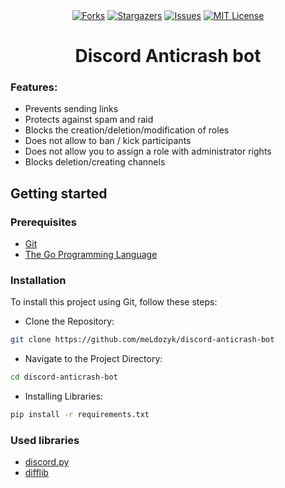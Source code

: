 <div align="center">
<a href="https://github.com/meLdozyk/discord-anticrash-bot/network/members"><img src="https://img.shields.io/github/forks/meLdozyk/discord-anticrash-bot?style=for-the-badge&color=b143e3" alt="Forks"></a>
<a href="https://github.com/meLdozyk/discord-anticrash-bot/stargazers"><img src="https://img.shields.io/github/stars/meLdozyk/discord-anticrash-bot.svg?style=for-the-badge&color=b143e3" alt="Stargazers"></a>
<a href="https://github.com/meLdozyk/discord-anticrash-bot/issues"><img src="https://img.shields.io/github/issues/meLdozyk/discord-anticrash-bot.svg?style=for-the-badge&color=b143e3" alt="Issues"></a>
<a href="https://github.com/meLdozyk/discord-anticrash-bot/blob/main/LICENSE"><img src="https://img.shields.io/github/license/meLdozyk/discord-anticrash-bot.svg?style=for-the-badge&color=b143e3" alt="MIT License"></a>
</div>
<h1 align="center">Discord Anticrash bot</h1>



### Features:

- Prevents sending links
- Protects against spam and raid
- Blocks the creation/deletion/modification of roles
- Does not allow to ban / kick participants
- Does not allow you to assign a role with administrator rights
- Blocks deletion/creating channels

## Getting started
### Prerequisites
* [Git](https://git-scm.com/downloads)
* [The Go Programming Language](https://www.python.org/)

### Installation
To install this project using Git, follow these steps:

- Clone the Repository:

```bash
git clone https://github.com/meLdozyk/discord-anticrash-bot
```
- Navigate to the Project Directory:

```bash
cd discord-anticrash-bot
```

- Installing Libraries:
```bash
pip install -r requirements.txt
```
### Used libraries
* [discord.py](https://pypi.org/project/discord.py/)
* [difflib](https://docs.python.org/3/library/difflib.html)
